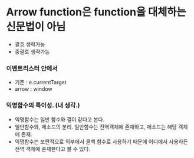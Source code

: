 # Arrow function은 function을 대체하는 신문법이 아님

- 괄호 생략가능
- 중괄호 생략가능

### 이벤트리스터 안에서

- 기존 : e.currentTarget
- arrow : window

### 익명함수의 특이성. (내 생각.)

- 익명함수는 일반 함수와 결이 같다고 본다.
- 일반함수와, 메소드의 분리. 일반함수는 전역객체에 존재하고, 메소드는 해당 객체에 존재.
- 익명함수는 보편적으로 외부에서 콜백 함수로 사용하기 때문에 어디에서 사용하든 전역 객체에 존재한다고 볼 수 있다.
